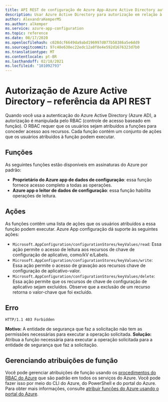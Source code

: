 ```yaml
---
title: API REST de configuração de Azure App-Azure Active Directory autorização
description: Usar Azure Active Directory para autorização em relação à configuração de Azure App usando a API REST
author: AlexandraKemperMS
ms.author: alkemper
ms.service: azure-app-configuration
ms.topic: reference
ms.date: 08/17/2020
ms.openlocfilehash: c028dcf6649da9abd196997d077b58386a5e6dd9
ms.sourcegitcommit: 97c48e630ec22edc12a0f8e4e592d1676323d7b0
ms.translationtype: MT
ms.contentlocale: pt-BR
ms.lasthandoff: 02/18/2021
ms.locfileid: "101092793"
---
```

# <a name="azure-active-directory-authorization---rest-api-reference"></a>Autorização de Azure Active Directory – referência da API REST

Quando você usa a autenticação do Azure Active Directory (Azure AD), a autorização é manipulada pelo RBAC (controle de acesso baseado em função). O RBAC requer que os usuários sejam atribuídos a funções para conceder acesso aos recursos. Cada função contém um conjunto de ações que os usuários atribuídos à função podem executar.

## <a name="roles"></a>Funções

As seguintes funções estão disponíveis em assinaturas do Azure por padrão:

- **Proprietário do Azure app de dados de configuração**: essa função fornece acesso completo a todas as operações.
- **Azure app o leitor de dados de configuração**: essa função habilita operações de leitura.

## <a name="actions"></a>Ações

As funções contêm uma lista de ações que os usuários atribuídos a essa função podem executar. Azure App configuração dá suporte às seguintes ações:

- `Microsoft.AppConfiguration/configurationStores/keyValues/read`: Essa ação permite o acesso de leitura aos recursos de chave de configuração de aplicativo, como/kV e/Labels.
- `Microsoft.AppConfiguration/configurationStores/keyValues/write`: Essa ação permite o acesso de gravação aos recursos chave de configuração de aplicativo-valor.
- `Microsoft.AppConfiguration/configurationStores/keyValues/delete`: Essa ação permite que os recursos de chave de configuração de aplicativo sejam excluídos. Observe que a exclusão de um recurso retorna o valor-chave que foi excluído.

## <a name="error"></a>Erro

```http
HTTP/1.1 403 Forbidden
```

**Motivo:** A entidade de segurança que faz a solicitação não tem as permissões necessárias para executar a operação solicitada.
**Solução:** Atribua a função necessária para executar a operação solicitada para a entidade de segurança que faz a solicitação.

## <a name="managing-role-assignments"></a>Gerenciando atribuições de função

Você pode gerenciar atribuições de função usando os [procedimentos do RBAC do Azure](../role-based-access-control/overview.md) que são padrão em todos os serviços do Azure. Você pode fazer isso por meio do CLI do Azure, do PowerShell e do portal do Azure. Para obter mais informações, consulte [atribuir funções do Azure usando o portal do Azure](../role-based-access-control/role-assignments-portal.md).